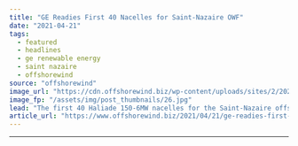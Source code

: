 ```yaml
---
title: "GE Readies First 40 Nacelles for Saint-Nazaire OWF"
date: "2021-04-21"
tags: 
  - featured
  - headlines
  - ge renewable energy
  - saint nazaire
  - offshorewind
source: "offshorewind"
image_url: "https://cdn.offshorewind.biz/wp-content/uploads/sites/2/2021/04/21161003/GE_Saint-Nazaire-nacelles_Haliade-150-6MW.jpg"
image_fp: "/assets/img/post_thumbnails/26.jpg"
lead: "The first 40 Haliade 150-6MW nacelles for the Saint-Nazaire offshore wind farm have exited"
article_url: "https://www.offshorewind.biz/2021/04/21/ge-readies-first-40-nacelles-for-saint-nazaire-owf/"
---
```


---
